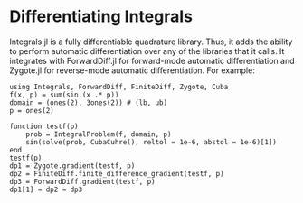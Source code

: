 # Differentiating Integrals

Integrals.jl is a fully differentiable quadrature library. Thus, it adds the
ability to perform automatic differentiation over any of the libraries that it
calls. It integrates with ForwardDiff.jl for forward-mode automatic differentiation
and Zygote.jl for reverse-mode automatic differentiation. For example:

```@example AD
using Integrals, ForwardDiff, FiniteDiff, Zygote, Cuba
f(x, p) = sum(sin.(x .* p))
domain = (ones(2), 3ones(2)) # (lb, ub)
p = ones(2)

function testf(p)
    prob = IntegralProblem(f, domain, p)
    sin(solve(prob, CubaCuhre(), reltol = 1e-6, abstol = 1e-6)[1])
end
testf(p)
dp1 = Zygote.gradient(testf, p)
dp2 = FiniteDiff.finite_difference_gradient(testf, p)
dp3 = ForwardDiff.gradient(testf, p)
dp1[1] ≈ dp2 ≈ dp3
```
